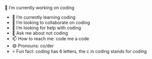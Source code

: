  🔭 I’m currently working on coding
- 🌱 I’m currently learning coding
- 👯 I’m looking to collaborate on coding
- 🤔 I’m looking for help with coding
- 💬 Ask me about not coding
- 📫 How to reach me: code me a code
- 😄 Pronouns: co/der
- ⚡ Fun fact: coding has 6 letters, the c in coding stands for coding
